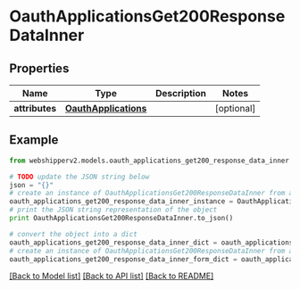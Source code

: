 # OauthApplicationsGet200ResponseDataInner


## Properties
Name | Type | Description | Notes
------------ | ------------- | ------------- | -------------
**attributes** | [**OauthApplications**](OauthApplications.md) |  | [optional] 

## Example

```python
from webshipperv2.models.oauth_applications_get200_response_data_inner import OauthApplicationsGet200ResponseDataInner

# TODO update the JSON string below
json = "{}"
# create an instance of OauthApplicationsGet200ResponseDataInner from a JSON string
oauth_applications_get200_response_data_inner_instance = OauthApplicationsGet200ResponseDataInner.from_json(json)
# print the JSON string representation of the object
print OauthApplicationsGet200ResponseDataInner.to_json()

# convert the object into a dict
oauth_applications_get200_response_data_inner_dict = oauth_applications_get200_response_data_inner_instance.to_dict()
# create an instance of OauthApplicationsGet200ResponseDataInner from a dict
oauth_applications_get200_response_data_inner_form_dict = oauth_applications_get200_response_data_inner.from_dict(oauth_applications_get200_response_data_inner_dict)
```
[[Back to Model list]](../README.md#documentation-for-models) [[Back to API list]](../README.md#documentation-for-api-endpoints) [[Back to README]](../README.md)


